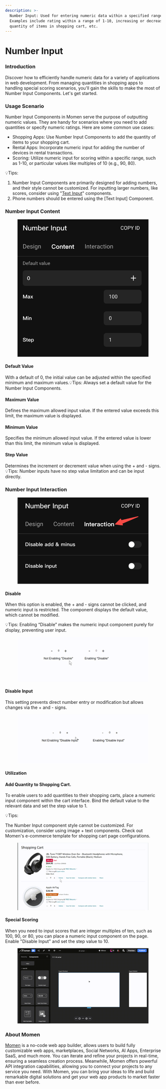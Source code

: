 ```yaml
---
description: >-
  Number Input: Used for entering numeric data within a specified range.
  Examples include rating within a range of 1-10, increasing or decreasing the
  quantity of items in shopping cart, etc.
---
```


# Number Input

### Introduction

Discover how to efficiently handle numeric data for a variety of applications in web development. From managing quantities in shopping apps to handling special scoring scenarios, you'll gain the skills to make the most of Number Input Components. Let's get started.



### Usage Scenario

Number Input Components in Momen serve the purpose of outputting numeric values. They are handy for scenarios where you need to add quantities or specify numeric ratings. Here are some common use cases:

* Shopping Apps: Use Number Input Components to add the quantity of items to your shopping cart.
* Rental Apps: Incorporate numeric input for adding the number of devices in rental transactions.
* Scoring: Utilize numeric input for scoring within a specific range, such as 1-10, or particular values like multiples of 10 (e.g., 90, 80).

💡Tips:

1. Number Input Components are primarily designed for adding numbers, and their style cannot be customized. For inputting larger numbers, like scores, consider using "[Text Input](https://docs.momen.app/component/text-input)" components.
2. Phone numbers should be entered using the \[Text Input] Component.



### Number Input Content

<figure><img src="../.gitbook/assets/1280X1280 (1).PNG" alt=""><figcaption></figcaption></figure>

#### Default Value

With a default of 0, the initial value can be adjusted within the specified minimum and maximum values.💡Tips: Always set a default value for the Number Input Components.

#### Maximum Value

Defines the maximum allowed input value. If the entered value exceeds this limit, the maximum value is displayed.

#### Minimum Value

Specifies the minimum allowed input value. If the entered value is lower than this limit, the minimum value is displayed.

#### Step Value

Determines the increment or decrement value when using the + and - signs.💡Tips: Number inputs have no step value limitation and can be input directly.

### Number Input Interaction 

<figure><img src="../.gitbook/assets/cdc4428f-186c-4467-b966-5817b032a34c.png" alt=""><figcaption></figcaption></figure>

#### Disable

When this option is enabled, the + and - signs cannot be clicked, and numeric input is restricted. The component displays the default value, which cannot be modified.

💡Tips: Enabling “Disable” makes the numeric input component purely for display, preventing user input.



<figure><img src="../.gitbook/assets/ba71119e-c4a1-45bd-84dd-151ebb36c43f.gif" alt=""><figcaption></figcaption></figure>

#### Disable Input

This setting prevents direct number entry or modification but allows changes via the + and - signs.

<figure><img src="../.gitbook/assets/a28b1d26-9474-4df6-a8ed-a35b0833b824.gif" alt=""><figcaption></figcaption></figure>

#### Utilization

#### Add Quantity to Shopping Cart.

To enable users to add quantities to their shopping carts, place a numeric input component within the cart interface. Bind the default value to the relevant data and set the step value to 1.

💡Tips:

&#x20;The Number Input component style cannot be customized. For customization, consider using image + text components. Check out Momen's e-commerce template for shopping cart page configurations.

<figure><img src="../.gitbook/assets/09ba6d7c-79be-420a-9feb-43362e7b60e0.gif" alt=""><figcaption></figcaption></figure>

#### Special Scoring

When you need to input scores that are integer multiples of ten, such as 100, 90, or 80, you can place a numeric input component on the page. Enable "Disable Input" and set the step value to 10.

<figure><img src="../.gitbook/assets/ll.gif" alt=""><figcaption></figcaption></figure>



### About Momen

[Momen](https://momen.app/?channel=blog-about) is a no-code web app builder, allows users to build fully customizable web apps, marketplaces, Social Networks, AI Apps, Enterprise SaaS, and much more. You can iterate and refine your projects in real-time, ensuring a seamless creation process. Meanwhile, Momen offers powerful API integration capabilities, allowing you to connect your projects to any service you need. With Momen, you can bring your ideas to life and build remarkable digital solutions and get your web app products to market faster than ever before.
